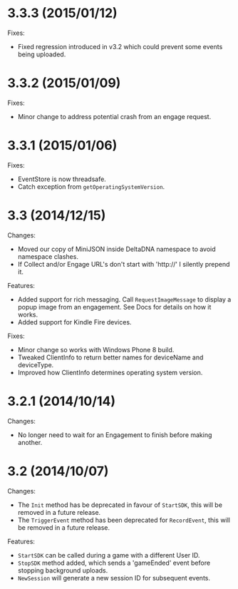 3.3.3 (2015/01/12)
==================

Fixes:

* Fixed regression introduced in v3.2 which could prevent some events being uploaded.

3.3.2 (2015/01/09)
==================

Fixes:

* Minor change to address potential crash from an engage request.

3.3.1 (2015/01/06)
==================

Fixes:

* EventStore is now threadsafe.
* Catch exception from `getOperatingSystemVersion`.

3.3 (2014/12/15)
================

Changes:

* Moved our copy of MiniJSON inside DeltaDNA namespace to avoid namespace clashes.
* If Collect and/or Engage URL's don't start with 'http://' I silently prepend it.

Features:

* Added support for rich messaging.  Call `RequestImageMessage` to display a popup image from an engagement.  See Docs for details on how it works.
* Added support for Kindle Fire devices.

Fixes:

* Minor change so works with Windows Phone 8 build.
* Tweaked ClientInfo to return better names for deviceName and deviceType.
* Improved how ClientInfo determines operating system version.


3.2.1 (2014/10/14)
==================

Changes:

* No longer need to wait for an Engagement to finish before making another.

3.2 (2014/10/07)
================

Changes:

* The `Init` method has be deprecated in favour of `StartSDK`, this will be removed in a future release.
* The `TriggerEvent` method has been deprecated for `RecordEvent`, this will be removed in a future release.

Features:

* `StartSDK` can be called during a game with a different User ID.
* `StopSDK` method added, which sends a 'gameEnded' event before stopping background uploads.
* `NewSession` will generate a new session ID for subsequent events.
